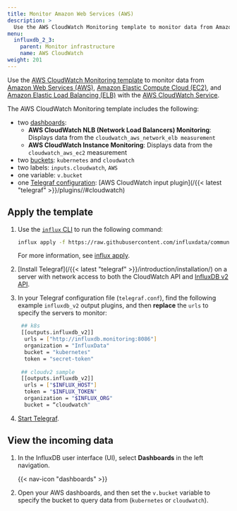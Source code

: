 ```yaml
---
title: Monitor Amazon Web Services (AWS)
description: >
  Use the AWS CloudWatch Monitoring template to monitor data from Amazon Web Services (AWS), Amazon Elastic Compute Cloud (EC2), and Amazon Elastic Load Balancing (ELB) with the AWS CloudWatch Service.
menu:
  influxdb_2_3:
    parent: Monitor infrastructure
    name: AWS CloudWatch
weight: 201
---
```


Use the [AWS CloudWatch Monitoring template](https://github.com/influxdata/community-templates/tree/master/aws_cloudwatch) to monitor data from [Amazon Web Services (AWS)](https://aws.amazon.com/), [Amazon Elastic Compute Cloud (EC2)](https://aws.amazon.com/ec2/), and [Amazon Elastic Load Balancing (ELB)](https://aws.amazon.com/elasticloadbalancing/) with the [AWS CloudWatch Service](https://aws.amazon.com/cloudwatch/).

The AWS CloudWatch Monitoring template includes the following:

- two [dashboards](/influxdb/v2.3/reference/glossary/#dashboard):
  - **AWS CloudWatch NLB (Network Load Balancers) Monitoring**: Displays data from the `cloudwatch_aws_network_elb measurement`
  - **AWS CloudWatch Instance Monitoring**: Displays data from the `cloudwatch_aws_ec2` measurement
- two [buckets](/influxdb/v2.3/reference/glossary/#bucket): `kubernetes` and `cloudwatch`
- two labels: `inputs.cloudwatch`, `AWS`
- one variable: `v.bucket`
- one [Telegraf configuration](/influxdb/v2.3/telegraf-configs/): [AWS CloudWatch input plugin](/{{< latest "telegraf" >}}/plugins//#cloudwatch)

## Apply the template

1. Use the [`influx` CLI](/influxdb/v2.3/reference/cli/influx/) to run the following command:

    ```sh
    influx apply -f https://raw.githubusercontent.com/influxdata/community-templates/master/aws_cloudwatch/aws_cloudwatch.yml
    ```
    For more information, see [influx apply](/influxdb/v2.3/reference/cli/influx/apply/).
2. [Install Telegraf](/{{< latest "telegraf" >}}/introduction/installation/) on a server with network access to both the CloudWatch API and [InfluxDB v2 API](/influxdb/v2.3/reference/api/).
3. In your Telegraf configuration file (`telegraf.conf`), find the following example `influxdb_v2` output plugins, and then **replace** the `urls` to specify the servers to monitor:

   ```sh
    ## k8s
    [[outputs.influxdb_v2]]
     urls = ["http://influxdb.monitoring:8086"]
     organization = "InfluxData"
     bucket = "kubernetes"
     token = "secret-token"
 
    ## cloudv2 sample
    [[outputs.influxdb_v2]]
     urls = ["$INFLUX_HOST"]
     token = "$INFLUX_TOKEN"
     organization = "$INFLUX_ORG"
     bucket = “cloudwatch"
   ```
4. [Start Telegraf](/influxdb/v2.3/write-data/no-code/use-telegraf/auto-config/#start-telegraf).

## View the incoming data

1. In the InfluxDB user interface (UI), select **Dashboards** in the left navigation.

    {{< nav-icon "dashboards" >}}

2. Open your AWS dashboards, and then set the `v.bucket` variable to specify the
   bucket to query data from (`kubernetes` or `cloudwatch`).
